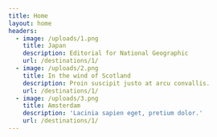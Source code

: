 ```yaml
---
title: Home
layout: home
headers:
  - image: /uploads/1.png
    title: Japan
    description: Editorial for National Geographic
    url: /destinations/1/
  - image: /uploads/2.png
    title: In the wind of Scotland
    description: Proin suscipit justo at arcu convallis.
    url: /destinations/1/
  - image: /uploads/3.png
    title: Amsterdam
    description: 'Lacinia sapien eget, pretium dolor.'
    url: /destinations/1/
---
```


